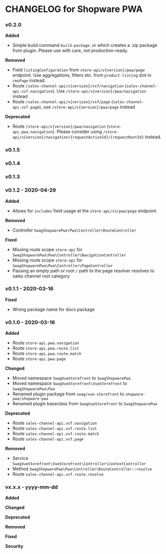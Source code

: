 CHANGELOG for Shopware PWA
===================

### v0.2.0

**Added**

* Simple build command `build-package.sh` which creates a .zip package from plugin. Please use with care, not production-ready.

**Removed**

* Field `listingConfiguration` from `store-api/v{version}/pwa/page` endpoint. Use aggregations, filters etc. from `product-listing` slot in `cmsPage` instead.
* Route `/sales-channel-api/v{version}/vsf/navigation` (`sales-channel-api.vsf.navigation`). Use `/store-api/v{version}/pwa/navigation` instead
* Route `/sales-channel-api/v{version}/vsf/page` (`sales-channel-api.vsf.page`), use `/store-api/v{version}/pwa/page` instead

**Deprecated**

* Route `/store-api/v{version}/pwa/navigation` (`store-api.pwa.navigation`). Please consider using `/store-api/v{version}/navigation/{requestActiveId}/{requestRootId}` instead.

### v0.1.5

### v0.1.4

### v0.1.3

### v0.1.2 - 2020-04-29

**Added**

* Allows for `includes` field usage at the `store-api/v1/pwa/page` endpoint.

**Removed**

* Controller `SwagShopwarePwa\Pwa\Controller\RouteController`

**Fixed**

* Missing route scope `store-api` for `SwagShopwarePwa\Pwa\Controller\NavigationController`
* Missing route scope `store-api` for `SwagShopwarePwa\Pwa\Controller\PageController`
* Passing an empty path or root `/` path to the page resolver resolves to sales channel root category

### v0.1.1 - 2020-03-16

**Fixed**

* Wrong package name for docs package

### v0.1.0 - 2020-03-16

**Added**

* Route `store-api.pwa.navigation`
* Route `store-api.pwa.route.list`
* Route `store-api.pwa.route.match`
* Route `store-api.pwa.page`

**Changed**

* Moved namespace `SwagVueStorefront` to `SwagShopwarePwa`
* Moved namespace `SwagVueStorefront\VueStorefront` to `SwagShopwarePwa\Pwa`
* Renamed plugin package from `swag/vue-storefront` to `shopware-pwa/shopware-pwa`
* Renamed plugin baseclass from `SwagVueStorefront` to `SwagShopwarePwa`

**Deprecated**

* Route `sales-channel-api.vsf.navigation`
* Route `sales-channel-api.vsf.route.list`
* Route `sales-channel-api.vsf.route.match`
* Route `sales-channel-api.vsf.page`
 
**Removed**

* Service `SwagVueStorefront\VueStorefront\Controller\ContextController`
* Method `SwagShopwarePwa\Pwa\Controller\RouteController::resolve`
* Route `sales-channel-api.vsf.route.resolve`

### vx.x.x - yyyy-mm-dd

**Added**

**Changed**

**Deprecated**

**Removed**

**Fixed**

**Security**

